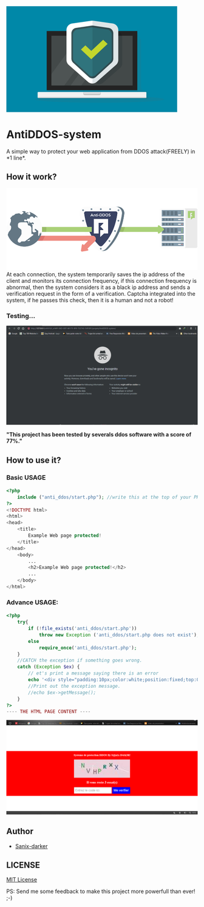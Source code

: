 <img src="img/icone.png" >
<h1>AntiDDOS-system</h1>
A simple way to protect your web application from DDOS attack(FREELY) in *1 line*.

## How it work?
<img src="img/icon.png" >
At each connection, the system temporarily saves the ip address of the client and monitors its connection frequency, if this connection frequency is abnormal, then the system considers it as a black ip address and sends a verification request in the form of a verification. Captcha integrated into the system, if he passes this check, then it is a human and not a robot!

### Testing...
<img src="img/Antiddos.gif">

**"This project has been tested by severals ddos software with a score of 77%."**
## How to use it?

### Basic USAGE
```php
<?php
	include ("anti_ddos/start.php"); //write this at the top of your PHP application and all is done!!!
?>
<!DOCTYPE html>
<html>
<head>
	<title>
		Example Web page protected!
	</title>
</head>
	<body>
		...
		<h2>Example Web page protected!</h2>
		...
	</body>
</html>
```

### Advance USAGE:
```php
<?php
	try{
		if (!file_exists('anti_ddos/start.php'))
			throw new Exception ('anti_ddos/start.php does not exist');
		else
			require_once('anti_ddos/start.php'); 
	} 
	//CATCH the exception if something goes wrong.
	catch (Exception $ex) {
		// et's print a message saying there is an error
		echo '<div style="padding:10px;color:white;position:fixed;top:0;left:0;width:100%;background:black;text-align:center;">The <a href="https://github.com/sanix-darker/antiddos-system" target="_blank">"AntiDDOS System"</a> failed to load properly on this Web Site, please de-comment the \'catch Exception\' to see what happening!</div>';
		//Print out the exception message.
		//echo $ex->getMessage();
	}
?>
---- THE HTML PAGE CONTENT ----
```
<img src="img/ddos_.PNG">

## Author

- [Sanix-darker](https://github.com/sanix-darker)

## LICENSE

[MIT License](https://github.com/Sanix-Darker/AntiDDOS-system/blob/master/LICENSE)

PS: Send me some feedback to make this project more powerfull than ever! ;-)


